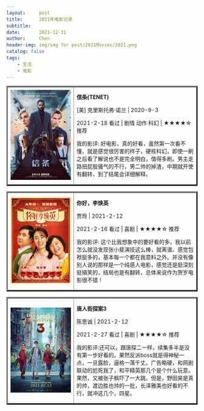 ```yaml
---
layout:     post
title:      2021年电影记录 
subtitle:   
date:       2021-12-31
author:     Chen
header-img: img/img for post/2021Movies/2021.png
catalog: false
tags:
    - 生活
    - 电影
---
```


<table border="3">
<tr>
<td width="35%"><img src="/img/img for post/2021Movies/信条.webp"></td>
<td>
    <p><b>信条(TENET)</b></p>
    <p>[美] 克里斯托弗·诺兰 | 2020-9-3 </p>
    <p>2021-2-18 看过 |  剧情 动作  科幻 | ★★★★☆ 推荐 </p>
    <p>我的影评: 好电影，真的好看，虽然第一次看不懂，就是感觉很厉害的样子，硬核科幻，即使一刷之后看了解说也不是完全明白，值得多刷。男主走路扭屁股骚气的不行，男二帅的掉渣，中期就开使有翻转，到了结尾会详细解释。</p>    
</td>
</tr>
</table>




<table border="3">
<tr>
<td width="35%"><img src="/img/img for post/2021Movies/你好李焕英.webp"></td>
<td>
    <p><b>你好，李焕英</b></p>
    <p>贾玲 | 2021-2-12 </p>
    <p>2021-2-16 看过 |  喜剧 | ★★★★☆ 推荐 </p>
    <p>我的影评: 这个比我想象中的要好看的多，我以前怎么就没发现张小斐演技这么棒，就离谱。感觉包袱挺多的，基本每一个都在我意料之外。并没有像别人说的那样是一个纯感人电影，感觉还是挺深刻挺搞笑的，结局也是有翻转，总体来说作为贺岁电影很不错！</p>    
</td>
</tr>
</table>


<table border="3">
<tr>
<td width="35%"><img src="/img/img for post/2021Movies/唐人街探案3.webp"></td>
<td>
    <p><b>唐人街探案3</b></p>
    <p>陈思诚 | 2021-2-12 </p>
    <p>2021-2-27 看过 |  喜剧 | ★★★★☆ 推荐 </p>
    <p>我的影评:还可以，跟唐探二一样，续集多半是没有第一步好看的。果然反派boss就是得神秘一点，一旦露脸，逼格一落千丈。广告略硬，和网剧联动的尬死我了，和平精英那几个是个什么玩意。果然，又被张子枫吓了一大跳。但是，野田昊是真的帅，渡边胜也帅的一批，长泽雅美也好看的不行，就冲这几个，四星。    </p>    
</td>
</tr>
</table>













